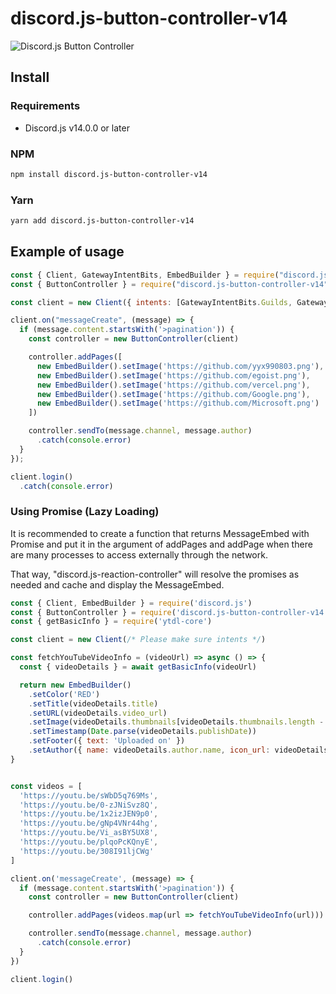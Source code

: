 # discord.js-button-controller-v14

![Discord.js Button Controller](https://i.imgur.com/a/weXYdjV.gif)

## Install

### Requirements

- Discord.js v14.0.0 or later

### NPM

```bash
npm install discord.js-button-controller-v14
```

### Yarn

```bash
yarn add discord.js-button-controller-v14
```

## Example of usage

```js
const { Client, GatewayIntentBits, EmbedBuilder } = require("discord.js")
const { ButtonController } = require("discord.js-button-controller-v14")

const client = new Client({ intents: [GatewayIntentBits.Guilds, GatewayIntentBits.GuildMessages, GatewayIntentBits.MessageContent] });

client.on("messageCreate", (message) => {
  if (message.content.startsWith('>pagination')) {
    const controller = new ButtonController(client)

    controller.addPages([
      new EmbedBuilder().setImage('https://github.com/yyx990803.png'),
      new EmbedBuilder().setImage('https://github.com/egoist.png'),
      new EmbedBuilder().setImage('https://github.com/vercel.png'),
      new EmbedBuilder().setImage('https://github.com/Google.png'),
      new EmbedBuilder().setImage('https://github.com/Microsoft.png')
    ])

    controller.sendTo(message.channel, message.author)
      .catch(console.error)
  }
});

client.login()
  .catch(console.error)
```

### Using Promise (Lazy Loading)

It is recommended to create a function that returns MessageEmbed with Promise and put it in the argument of addPages and addPage when there are many processes to access externally through the network.

That way, "discord.js-reaction-controller" will resolve the promises as needed and cache and display the MessageEmbed.

```js
const { Client, EmbedBuilder } = require('discord.js')
const { ButtonController } = require('discord.js-button-controller-v14')
const { getBasicInfo } = require('ytdl-core')

const client = new Client(/* Please make sure intents */)

const fetchYouTubeVideoInfo = (videoUrl) => async () => {
  const { videoDetails } = await getBasicInfo(videoUrl)

  return new EmbedBuilder()
    .setColor('RED')
    .setTitle(videoDetails.title)
    .setURL(videoDetails.video_url)
    .setImage(videoDetails.thumbnails[videoDetails.thumbnails.length - 1].url)
    .setTimestamp(Date.parse(videoDetails.publishDate))
    .setFooter({ text: 'Uploaded on' })
    .setAuthor({ name: videoDetails.author.name, icon_url: videoDetails.author.thumbnails[0].url, url: videoDetails.author.channel_url })
}


const videos = [
  'https://youtu.be/sWbD5q769Ms',
  'https://youtu.be/0-zJNiSvz8Q',
  'https://youtu.be/1x2izJEN9p0',
  'https://youtu.be/gNp4VNr44hg',
  'https://youtu.be/Vi_asBY5UX8',
  'https://youtu.be/plqoPcKQnyE',
  'https://youtu.be/308I91ljCWg'
]

client.on('messageCreate', (message) => {
  if (message.content.startsWith('>pagination')) {
    const controller = new ButtonController(client)

    controller.addPages(videos.map(url => fetchYouTubeVideoInfo(url)))

    controller.sendTo(message.channel, message.author)
      .catch(console.error)
  }
})

client.login()
```
